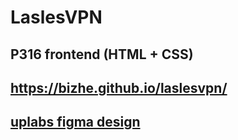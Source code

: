 # LaslesVPN

## P316 frontend (HTML + CSS)

## https://bizhe.github.io/laslesvpn/

## [uplabs figma design](https://www.uplabs.com/posts/lasles-vpn-landing-page)
